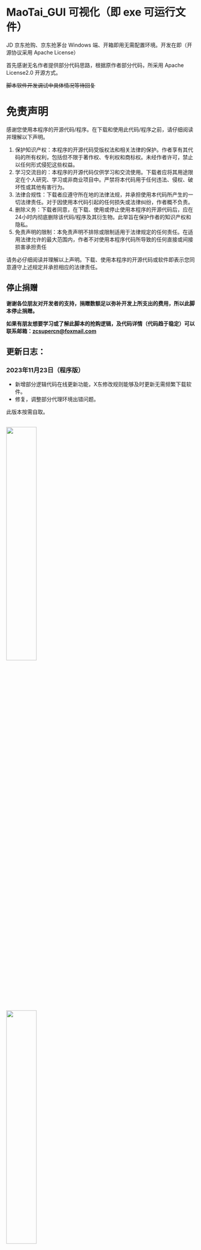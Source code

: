 # MaoTai_GUI 可视化（即 exe 可运行文件）

JD 京东抢购、京东抢茅台 Windows 端、开箱即用无需配置环境。开发在即（开源协议采用 Apache License）

首先感谢无名作者提供部分代码思路，根据原作者部分代码，所采用 Apache License2.0 开源方式。
  
~~脚本软件开发调试中具体情况等待回复~~
<br/>

# 免责声明
感谢您使用本程序的开源代码/程序。在下载和使用此代码/程序之前，请仔细阅读并理解以下声明。

1. 保护知识产权：本程序的开源代码受版权法和相关法律的保护。作者享有其代码的所有权利，包括但不限于著作权、专利权和商标权。未经作者许可，禁止以任何形式侵犯这些权益。
2. 学习交流目的：本程序的开源代码仅供学习和交流使用。下载者应将其用途限定在个人研究、学习或非商业项目中。严禁将本代码用于任何违法、侵权、破坏性或其他有害行为。
3. 法律合规性：下载者应遵守所在地的法律法规，并承担使用本代码所产生的一切法律责任。对于因使用本代码引起的任何损失或法律纠纷，作者概不负责。
4. 删除义务：下载者同意，在下载、使用或停止使用本程序的开源代码后，应在24小时内彻底删除该代码/程序及其衍生物。此举旨在保护作者的知识产权和隐私。
5.  免责声明的限制：本免责声明不排除或限制适用于法律规定的任何责任。在适用法律允许的最大范围内，作者不对使用本程序代码所导致的任何直接或间接损害承担责任


请务必仔细阅读并理解以上声明。下载、使用本程序的开源代码或软件即表示您同意遵守上述规定并承担相应的法律责任。

  
## 停止捐赠

**谢谢各位朋友对开发者的支持，捐赠数额足以弥补开发上所支出的费用，所以此脚本停止捐赠。**

**如果有朋友想要学习或了解此脚本的抢购逻辑，及代码详情（代码趋于稳定）可以联系邮箱：zcsupercn@foxmail.com**






## 更新日志：
### 2023年11月23日（程序版）
- 新增部分逻辑代码在线更新功能，X东修改规则能够及时更新无需频繁下载软件。
- 修复，调整部分代理环境出错问题。

此版本按需自取。
  

<br/>
<img src='imgs/1116dm1.png' width='40%' />
<br/>
<img src='imgs/1116dm2.png' width='40%' />
<br/>
<img src='imgs/1116dl1.png' width='40%' />



## 看教程/捐赠前你需要知道的几件事
1. 秒回+远程协助时间为 工作日 9：00~18：00 其余时间恢复甚慢！
2. 觉得软件一定能够抢到的用户，我建议直接原价买茅台。
3. 重新写教程的目的是发现指导用户实在太太太浪费时间了，根本没法专心开发。这就导致版本更新慢，甚至错误。
4. 所以以后我会缩短自己指导的时间，专心研发。
5. 盗版售卖用户猖狂，特别是我下面曝光的这一位，我希望能够利用各位的能力解决掉恶意售卖的骗子。
6. 这段时间我想了很多，骗子真的特别影响开发者维护的心态。如果盗版依旧存在，本人永久停止维护。
7. 捐赠用户得到的是源代码+软件。可以递给亲朋好友使用。传播量大JD秒封。

## 使用教程

**<a href='https://docs.qq.com/doc/DR2RwZ0t5dXBZbGJr'>【代码用户必看】拿到软件后我应该知道什么or做什么？</a>**

**<a href='https://docs.qq.com/doc/DR01CQnFjWkVEUnZ0'>【软件用户必看】软件用户教程</a>**

**<a href='https://docs.qq.com/doc/DR0VWbUl0cVVva3hG'>【必看】如何查看我抢购成功或失败？</a>**


**<a href='https://docs.qq.com/doc/DR2ZGVmphcHREQkJw'>安卓手机如何抓包</a>**


**<a href='https://docs.qq.com/doc/DR2d5ZHdtRG9hRFRl'>苹果手机如何抓包</a>**

**关于获取JD的 area 地址参数 请看教程说明（感谢tychxn提供帮助）**





# 警惕骗子1

**骗子拿着免费软件骗人Gitee:https://gitee.com/yanbiubiu/iqmaotai?_from=gitee_search**


## **<a href='https://docs.qq.com/doc/DR3dnamJaeVpYRHlG'>点我查看骗子详细信息</a>**

- 骗子QQ：2524267174
  
**骗子仓库地址为 ：https://github.com/wbzzzz/maotai_seckill**


- 骗子QQ：2335625964
- 骗子QQ：2972306946
- 骗子微信：yc2335625964

**骗子第一个仓库地址为：https://github.com/huawei-hw/JD-2023-10-8**

**骗子第二个仓库地址为：https://github.com/BigC5201314/jd**






# 警惕骗子2
## 很久不更新维护的破软件卖4000 也是真够牛的。
## 骗子微信号：nkCnCn1991
<br/>
<img src='imgs/pz22.jpg' width='55%' />
<br/>
<img src='imgs/pz23.png' width='55%' />



## 更新日志：
### 2023年11月16日（程序版）
- 修复了频繁预约防止账号抢购时被盾（黑号无解）
- **新增了抢购代理IP功能（看下面说明）**
- 处理解决了其他问题等优化功能

**说明：代理IP是本人自费购买，一个月360～700元不等所以部分代码不公开，其次代理通道范围为5~10，所以没有多账号抢购的需求用户，幸苦把额度留给有需要的人。因为个人能力有限，代理暂时不支持自定义以及增加通道需求。**

### 2023年10月24日
**此版本逻辑没变，之前赞助的人，请按需自取。**

- 新增启动时Cookie校验
- 提前半小时自动预约
- 新增可配置项
  - 配置商品ID （除茅台外不保证任何其他商品）
  - 自定义时间配置
  - **自定义时间也支持自动调节误差值啦！**

关于自定义时间，也是好多用户操作不方便才改动的。

目前是 **自动时间** 和 **自定义时间两种**，自动时间就是启动脚本的时候默认抢购时间为当天的12点，超过当天12点半启动软件默认为次日12点。

但是鉴于JD对双十一放量活动，索性直接把自定义时间拿到外面支持修改（默认为空）


<br/>
<img src='imgs/1024Time.png' width='40%' />
### 2023年10月13日
- 周末前临时改个问题。
- **修复了JD中文用户名无法登录，无法预约抢购报错{'login':-1} 问题**
- 如果你是中文用户名，请联系我远程协助。
- 谁是骗子我不说，聪明人看下GitHub首页 commit代码历史就可以。本人21年正式接触编程工作。技术栈分别为 前端vue react、小程序、Flutter移动开发 、Python开发。
- 论资质，论经验，论技术，我谁都比不过，唯一被我踩在脚底的，就是我曝光的骗子。

### 2023年10月13日（12日晚）
 - 紧急修复！！！请所有捐赠者找我要代码！！！
  - 修复了抢购时候出现的登陆失败{login：-1}
  - 修复地址错误
  - 更改Sign算法
  - 提前30分钟自动预约

### 2023年10月11日
- Cookie一键配置（取消多文件来回修改）
- 其他参数简化配置 （小白也可配置）
- 压缩包增加了Windows的python环境安装包，便携安装
<br/>
<img src='imgs/1011addconfig.png' width='40%' />
  

### 2023年10月8日
- 再次修复了JD服务器时间戳错误不准确问题
- （这次是实打实JD服务器返回时间）
<br/>
<img src='imgs/NowTime.png' width='40%' />

### 2023年10月6日

- 修复了JD获取时间戳的问题，以前可能存在误差过大的情况。
<br/>
<img src='imgs/jdtime.png' width='40%' />

### 2023年9月27日

- 增加了多线程执行功能，这将提高程序的执行效率和性能。


（前端、后端、小程序、python 等定制化开发其他软件请联系：zcsupercn@foxmail.com）

- 2023 年 9 月 20 日


  ## 其他说明
  ### 2023年10月13号说明：
- 不建群，软件下午免费开放。已经很久不维护了。代码才是最新的。

- 华为抢购图：

  <img src='imgs/hw1.png' width='40%' />
  <img src='imgs/hw2.png' width='40%' />

### 此脚本分为两种运行模式

- Python 脚本即时运行模式

- Windows7 及以上 exe 运行模式






